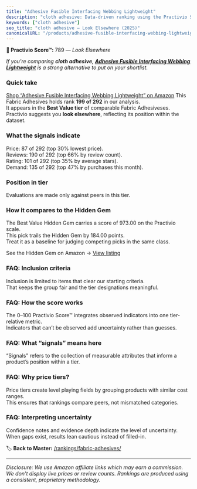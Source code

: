 ```yaml
---
title: "Adhesive Fusible Interfacing Webbing Lightweight"
description: "cloth adhesive: Data-driven ranking using the Practivio Score™. Positioned by quality, value, demand, findability, momentum."
keywords: ["cloth adhesive"]
seo_title: "cloth adhesive — Look Elsewhere (2025)"
canonicalURL: "/products/adhesive-fusible-interfacing-webbing-lightweight-B0D1GDYD35/"
---
```


**🚫 Practivio Score™:** 789 — _Look Elsewhere_


*If you're comparing **cloth adhesive**, **[Adhesive Fusible Interfacing Webbing Lightweight](https://www.amazon.com/dp/B0D1GDYD35?tag=practivio-20)** is a strong alternative to put on your shortlist.*
### Quick take
[Shop “Adhesive Fusible Interfacing Webbing Lightweight” on Amazon](https://www.amazon.com/dp/B0D1GDYD35?tag=practivio-20)
This Fabric Adhesives holds rank **199 of 292** in our analysis.  
It appears in the **Best Value tier** of comparable Fabric Adhesiveses.  
Practivio suggests you **look elsewhere**, reflecting its position within the dataset.

### What the signals indicate
Price: 87 of 292 (top 30% lowest price).  
Reviews: 190 of 292 (top 66% by review count).  
Rating: 101 of 292 (top 35% by average stars).  
Demand: 135 of 292 (top 47% by purchases this month).

### Position in tier
Evaluations are made only against peers in this tier.

### How it compares to the Hidden Gem
The Best Value Hidden Gem carries a score of 973.00 on the Practivio scale.  
This pick trails the Hidden Gem by 184.00 points.  
Treat it as a baseline for judging competing picks in the same class.  

See the Hidden Gem on Amazon → [View listing](https://www.amazon.com/dp/B00178QSE6?tag=practivio-20)

### FAQ: Inclusion criteria
Inclusion is limited to items that clear our starting criteria.  
That keeps the group fair and the tier designations meaningful.

### FAQ: How the score works
The 0–100 Practivio Score™ integrates observed indicators into one tier-relative metric.  
Indicators that can’t be observed add uncertainty rather than guesses.

### FAQ: What “signals” means here
“Signals” refers to the collection of measurable attributes that inform a product’s position within a tier.

### FAQ: Why price tiers?
Price tiers create level playing fields by grouping products with similar cost ranges.  
This ensures that rankings compare peers, not mismatched categories.

### FAQ: Interpreting uncertainty
Confidence notes and evidence depth indicate the level of uncertainty.  
When gaps exist, results lean cautious instead of filled-in.


🏷️ **Back to Master:** [/rankings/fabric-adhesives/](/rankings/fabric-adhesives/)

---
_Disclosure: We use Amazon affiliate links which may earn a commission. We don’t display live prices or review counts. Rankings are produced using a consistent, proprietary methodology._
